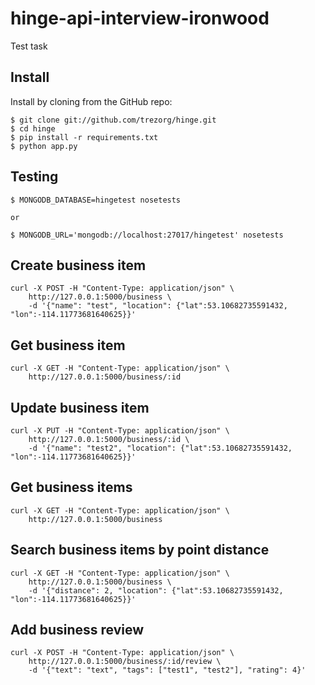 hinge-api-interview-ironwood
=============================

Test task

Install
-------

Install by cloning from the GitHub repo:

    $ git clone git://github.com/trezorg/hinge.git
    $ cd hinge
    $ pip install -r requirements.txt
    $ python app.py


Testing
--------

    $ MONGODB_DATABASE=hingetest nosetests

    or

    $ MONGODB_URL='mongodb://localhost:27017/hingetest' nosetests


Create business item
----------------------

    curl -X POST -H "Content-Type: application/json" \
        http://127.0.0.1:5000/business \
        -d '{"name": "test", "location": {"lat":53.10682735591432, "lon":-114.11773681640625}}'


Get business item
----------------------

    curl -X GET -H "Content-Type: application/json" \
        http://127.0.0.1:5000/business/:id


Update business item
----------------------

    curl -X PUT -H "Content-Type: application/json" \
        http://127.0.0.1:5000/business/:id \
        -d '{"name": "test2", "location": {"lat":53.10682735591432, "lon":-114.11773681640625}}'

Get business items
----------------------

    curl -X GET -H "Content-Type: application/json" \
        http://127.0.0.1:5000/business


Search business items by point distance
------------------------------------------

    curl -X GET -H "Content-Type: application/json" \
        http://127.0.0.1:5000/business \
        -d '{"distance": 2, "location": {"lat":53.10682735591432, "lon":-114.11773681640625}}'


Add business review
--------------------

    curl -X POST -H "Content-Type: application/json" \
        http://127.0.0.1:5000/business/:id/review \
        -d '{"text": "text", "tags": ["test1", "test2"], "rating": 4}'
